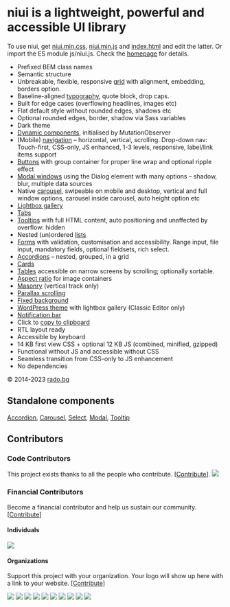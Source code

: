 # niui is a lightweight, powerful and accessible UI library

To use niui, get [niui.min.css](https://radogado.github.io/niui/dist/niui.min.css), [niui.min.js](https://radogado.github.io/niui/dist/niui.min.js) and [index.html](https://radogado.github.io/niui/dist/index.html) and edit the latter. Or import the ES module js/niui.js. Check the [homepage](https://radogado.github.io/niui/) for details.

- Prefixed BEM class names
- Semantic structure
- Unbreakable, flexible, responsive [grid](https://radogado.github.io/niui/#grid) with alignment, embedding, borders option.
- Baseline-aligned [typography](https://radogado.github.io/niui/#typography), quote block, drop caps.
- Built for edge cases (overflowing headlines, images etc)
- Flat default style without rounded edges, shadows etc
- Optional rounded edges, border, shadow via Sass variables
- Dark theme
- [Dynamic components](https://radogado.github.io/niui/#dynamic-components), initialised by MutationObserver
- (Mobile) [navigation](https://radogado.github.io/niui/#nav) – horizontal, vertical, scrolling. Drop-down nav: Touch-first, CSS-only, JS enhanced, 1-3 levels, responsive, label/link items support
- [Buttons](https://radogado.github.io/niui/#buttons) with group container for proper line wrap and optional ripple effect
- [Modal windows](https://radogado.github.io/niui/#modal) using the Dialog element with many options – shadow, blur, multiple data sources
- Native [carousel](https://radogado.github.io/niui/#carousel), swipeable on mobile and desktop, vertical and full window options, carousel inside carousel, auto height option etc
- [Lightbox gallery](https://radogado.github.io/niui/#lightbox)
- [Tabs](https://radogado.github.io/niui/#tabs)
- [Tooltips](https://radogado.github.io/niui/#tooltip) with full HTML content, auto positioning and unaffected by overflow: hidden
- Nested (un)ordered [lists](https://radogado.github.io/niui/#lists)
- [Forms](https://radogado.github.io/niui/#forms) with validation, customisation and accessibility. Range input, file input, mandatory fields, optional fieldsets, rich select.
- [Accordions](https://radogado.github.io/niui/#accordion) – nested, grouped, in a grid
- [Cards](https://radogado.github.io/niui/#cards)
- [Tables](https://radogado.github.io/niui/#tables) accessible on narrow screens by scrolling; optionally sortable.
- [Aspect ratio](https://radogado.github.io/niui/#aspect-ratio) for image containers
- [Masonry](https://radogado.github.io/niui/#masonry) (vertical track only)
- [Parallax scrolling](https://radogado.github.io/niui/#parallax)
- [Fixed background](https://radogado.github.io/niui/#fixed-background)
- [WordPress theme](https://radogado.github.io/niui/niui-wp.zip) with lightbox gallery (Classic Editor only)
- [Notification bar](https://radogado.github.io/niui/#notifications)
- Click to [copy to clipboard](https://radogado.github.io/niui/#copy)
- RTL layout ready
- Accessible by keyboard
- 14 KB first view CSS + optional 12 KB JS (combined, minified, gzipped)
- Functional without JS and accessible without CSS
- Seamless transition from CSS-only to JS enhancement
- No dependencies

© 2014-2023 [rado.bg](http://rado.bg)

## Standalone components

[Accordion](https://radogado.github.io/n-accordion/), [Carousel](https://nativecarousel.com), [Select](https://radogado.github.io/n-select/), [Modal](https://radogado.github.io/n-modal/), [Tooltip](https://github.com/radogado/n-tooltip)
## Contributors

### Code Contributors

This project exists thanks to all the people who contribute. [[Contribute](CONTRIBUTING.md)].
<a href="https://github.com/radogado/niui/graphs/contributors"><img src="https://opencollective.com/niui/contributors.svg?width=890&button=false" /></a>

### Financial Contributors

Become a financial contributor and help us sustain our community. [[Contribute](https://opencollective.com/niui/contribute)]

#### Individuals

<a href="https://opencollective.com/niui"><img src="https://opencollective.com/niui/individuals.svg?width=890"></a>

#### Organizations

Support this project with your organization. Your logo will show up here with a link to your website. [[Contribute](https://opencollective.com/niui/contribute)]

<a href="https://opencollective.com/niui/organization/0/website"><img src="https://opencollective.com/niui/organization/0/avatar.svg"></a>
<a href="https://opencollective.com/niui/organization/1/website"><img src="https://opencollective.com/niui/organization/1/avatar.svg"></a>
<a href="https://opencollective.com/niui/organization/2/website"><img src="https://opencollective.com/niui/organization/2/avatar.svg"></a>
<a href="https://opencollective.com/niui/organization/3/website"><img src="https://opencollective.com/niui/organization/3/avatar.svg"></a>
<a href="https://opencollective.com/niui/organization/4/website"><img src="https://opencollective.com/niui/organization/4/avatar.svg"></a>
<a href="https://opencollective.com/niui/organization/5/website"><img src="https://opencollective.com/niui/organization/5/avatar.svg"></a>
<a href="https://opencollective.com/niui/organization/6/website"><img src="https://opencollective.com/niui/organization/6/avatar.svg"></a>
<a href="https://opencollective.com/niui/organization/7/website"><img src="https://opencollective.com/niui/organization/7/avatar.svg"></a>
<a href="https://opencollective.com/niui/organization/8/website"><img src="https://opencollective.com/niui/organization/8/avatar.svg"></a>
<a href="https://opencollective.com/niui/organization/9/website"><img src="https://opencollective.com/niui/organization/9/avatar.svg"></a>
